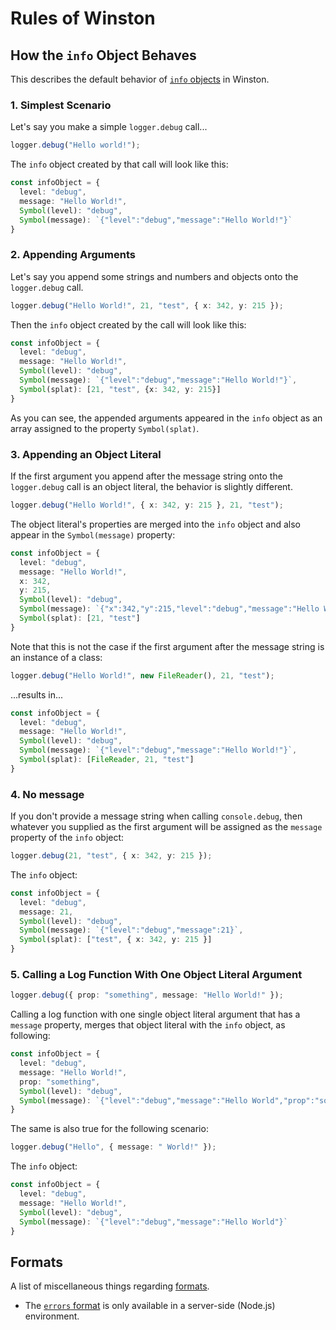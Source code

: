 # Rules of Winston

## How the `info` Object Behaves

This describes the default behavior of [`info` objects](https://github.com/winstonjs/winston#streams-objectmode-and-info-objects) in Winston.

### 1. Simplest Scenario

Let's say you make a simple `logger.debug` call...

```ts
logger.debug("Hello world!");
```

The `info` object created by that call will look like this:

```ts
const infoObject = {
  level: "debug",
  message: "Hello World!",
  Symbol(level): "debug",
  Symbol(message): `{"level":"debug","message":"Hello World!"}`
}
```

### 2. Appending Arguments

Let's say you append some strings and numbers and objects onto the `logger.debug` call.

```ts
logger.debug("Hello World!", 21, "test", { x: 342, y: 215 });
```

Then the `info` object created by the call will look like this:

```ts
const infoObject = {
  level: "debug",
  message: "Hello World!",
  Symbol(level): "debug",
  Symbol(message): `{"level":"debug","message":"Hello World!"}`,
  Symbol(splat): [21, "test", {x: 342, y: 215}]
}
```

As you can see, the appended arguments appeared in the `info` object as an array assigned to the property `Symbol(splat)`.

### 3. Appending an Object Literal

If the first argument you append after the message string onto the `logger.debug` call is an object literal, the behavior is slightly different.

```ts
logger.debug("Hello World!", { x: 342, y: 215 }, 21, "test");
```

The object literal's properties are merged into the `info` object and also appear in the `Symbol(message)` property:

```ts
const infoObject = {
  level: "debug",
  message: "Hello World!",
  x: 342,
  y: 215,
  Symbol(level): "debug",
  Symbol(message): `{"x":342,"y":215,"level":"debug","message":"Hello World!"}`,
  Symbol(splat): [21, "test"]
}
```

Note that this is not the case if the first argument after the message string is an instance of a class:

```ts
logger.debug("Hello World!", new FileReader(), 21, "test");
```

...results in...

```ts
const infoObject = {
  level: "debug",
  message: "Hello World!",
  Symbol(level): "debug",
  Symbol(message): `{"level":"debug","message":"Hello World!"}`,
  Symbol(splat): [FileReader, 21, "test"]
}
```

### 4. No message

If you don't provide a message string when calling `console.debug`, then whatever you supplied as the first argument will be assigned as the `message` property of the `info` object:

```ts
logger.debug(21, "test", { x: 342, y: 215 });
```

The `info` object:

```ts
const infoObject = {
  level: "debug",
  message: 21,
  Symbol(level): "debug",
  Symbol(message): `{"level":"debug","message":21}`,
  Symbol(splat): ["test", { x: 342, y: 215 }]
}
```

### 5. Calling a Log Function With One Object Literal Argument

```ts
logger.debug({ prop: "something", message: "Hello World!" });
```

Calling a log function with one single object literal argument that has a `message` property, merges that object literal with the `info` object, as following:

```ts
const infoObject = {
  level: "debug",
  message: "Hello World!",
  prop: "something",
  Symbol(level): "debug",
  Symbol(message): `{"level":"debug","message":"Hello World","prop":"something"}`
}
```

The same is also true for the following scenario:

```ts
logger.debug("Hello", { message: " World!" });
```

The `info` object:

```ts
const infoObject = {
  level: "debug",
  message: "Hello World!",
  Symbol(level): "debug",
  Symbol(message): `{"level":"debug","message":"Hello World"}`
}
```

## Formats

A list of miscellaneous things regarding [formats](https://github.com/winstonjs/winston#formats).

- The [`errors` format](https://github.com/winstonjs/logform#errors) is only available in a server-side (Node.js) environment.
